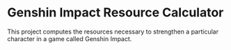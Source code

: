 # Genshin Impact Resource Calculator
This project computes the resources necessary to strengthen a particular character in a game called Genshin Impact.
